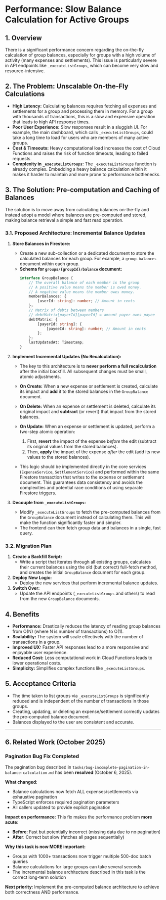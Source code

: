 # Performance: Slow Balance Calculation for Active Groups

## 1. Overview

There is a significant performance concern regarding the on-the-fly calculation of group balances, especially for groups with a high volume of activity (many expenses and settlements). This issue is particularly severe in API endpoints like `_executeListGroups`, which can become very slow and resource-intensive.

## 2. The Problem: Unscalable On-the-Fly Calculations

- **High Latency:** Calculating balances requires fetching all expenses and settlements for a group and processing them in memory. For a group with thousands of transactions, this is a slow and expensive operation that leads to high API response times.
- **Poor User Experience:** Slow responses result in a sluggish UI. For example, the main dashboard, which calls `_executeListGroups`, could take a long time to load for users who are members of many active groups.
- **Cost & Timeouts:** Heavy computational load increases the cost of Cloud Functions and raises the risk of function timeouts, leading to failed requests.
- **Complexity in `_executeListGroups`:** The `_executeListGroups` function is already complex. Embedding a heavy balance calculation within it makes it harder to maintain and more prone to performance bottlenecks.

## 3. The Solution: Pre-computation and Caching of Balances

The solution is to move away from calculating balances on-the-fly and instead adopt a model where balances are pre-computed and stored, making balance retrieval a simple and fast read operation.

### 3.1. Proposed Architecture: Incremental Balance Updates

1.  **Store Balances in Firestore:**
    - Create a new sub-collection or a dedicated document to store the calculated balances for each group. For example, a `group-balances` document within each group.
    - **Schema for `groups/{groupId}/balance` document:**
        ```typescript
        interface GroupBalance {
            // The overall balance of each member in the group
            // A positive value means the member is owed money.
            // A negative value means the member owes money.
            memberBalances: {
                [userId: string]: number; // Amount in cents
            };
            // Matrix of debts between members
            // debtMatrix[payerId][payeeId] = amount payer owes payee
            debtMatrix: {
                [payerId: string]: {
                    [payeeId: string]: number; // Amount in cents
                };
            };
            lastUpdatedAt: Timestamp;
        }
        ```

2.  **Implement Incremental Updates (No Recalculation):**
    - The key to this architecture is to **never perform a full recalculation** after the initial backfill. All subsequent changes must be small, atomic adjustments.

    - **On Create:** When a new expense or settlement is created, calculate its impact and **add** it to the stored balances in the `GroupBalance` document.

    - **On Delete:** When an expense or settlement is deleted, calculate its original impact and **subtract** (or revert) that impact from the stored balances.

    - **On Update:** When an expense or settlement is updated, perform a two-step atomic operation:
        1.  First, **revert** the impact of the expense *before* the edit (subtract its original values from the stored balances).
        2.  Then, **apply** the impact of the expense *after* the edit (add its new values to the stored balances).

    - This logic should be implemented directly in the core services (`ExpenseService`, `SettlementService`) and performed within the same Firestore transaction that writes to the expense or settlement document. This guarantees data consistency and avoids the complexities and potential race conditions of using separate Firestore triggers.

3.  **Decouple from `_executeListGroups`:**
    - Modify `_executeListGroups` to fetch the pre-computed balances from the `GroupBalance` document instead of calculating them. This will make the function significantly faster and simpler.
    - The frontend can then fetch group data and balances in a single, fast query.

### 3.2. Migration Plan

1.  **Create a Backfill Script:**
    - Write a script that iterates through all existing groups, calculates their current balances using the old (but correct) full-fetch method, and creates the initial `GroupBalance` document for each group.
2.  **Deploy New Logic:**
    - Deploy the new services that perform incremental balance updates.
3.  **Switch Over:**
    - Update the API endpoints (`_executeListGroups` and others) to read from the new `GroupBalance` documents.

## 4. Benefits

-   **Performance:** Drastically reduces the latency of reading group balances from O(N) (where N is number of transactions) to O(1).
-   **Scalability:** The system will scale effectively with the number of transactions in a group.
-   **Improved UX:** Faster API responses lead to a more responsive and enjoyable user experience.
-   **Reduced Cost:** Less computational work in Cloud Functions leads to lower operational costs.
-   **Simplicity:** Simplifies complex functions like `_executeListGroups`.

## 5. Acceptance Criteria

-   The time taken to list groups via `_executeListGroups` is significantly reduced and is independent of the number of transactions in those groups.
-   Creating, updating, or deleting an expense/settlement correctly updates the pre-computed balance document.
-   Balances displayed to the user are consistent and accurate.

---

## 6. Related Work (October 2025)

### Pagination Bug Fix Completed

The pagination bug described in `tasks/bug-incomplete-pagination-in-balance-calculation.md` has been **resolved** (October 6, 2025).

**What changed:**
- Balance calculations now fetch ALL expenses/settlements via exhaustive pagination
- TypeScript enforces required pagination parameters
- All callers updated to provide explicit pagination

**Impact on performance:**
This fix makes the performance problem **more acute**:
- **Before**: Fast but potentially incorrect (missing data due to no pagination)
- **After**: Correct but slow (fetches all pages sequentially)

**Why this task is now MORE important:**
- Groups with 1000+ transactions now trigger multiple 500-doc batch queries
- Balance calculations for large groups can take several seconds
- The incremental balance architecture described in this task is the correct long-term solution

**Next priority**: Implement the pre-computed balance architecture to achieve both correctness AND performance.
